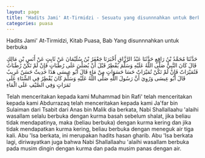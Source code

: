```yaml
---
layout: page
title: "Hadits Jami' At-Tirmidzi - Sesuatu yang disunnnahkan untuk Berbuka Puasa"
categories: puasa
---
```


Hadits Jami' At-Tirmidzi, Kitab Puasa, Bab Yang disunnnahkan untuk berbuka

<p class="arab">
حَدَّثَنَا مُحَمَّدُ بْنُ رَافِعٍ حَدَّثَنَا عَبْدُ الرَّزَّاقِ أَخْبَرَنَا جَعْفَرُ بْنُ سُلَيْمَانَ عَنْ ثَابِتٍ عَنْ أَنَسِ بْنِ مَالِكٍ قَالَ كَانَ النَّبِيُّ صَلَّى اللَّهُ عَلَيْهِ وَسَلَّمَ يُفْطِرُ قَبْلَ أَنْ يُصَلِّيَ عَلَى رُطَبَاتٍ فَإِنْ لَمْ تَكُنْ رُطَبَاتٌ فَتُمَيْرَاتٌ فَإِنْ لَمْ تَكُنْ تُمَيْرَاتٌ حَسَا حَسَوَاتٍ مِنْ مَاءٍ قَالَ أَبُو عِيسَى هَذَا حَدِيثٌ حَسَنٌ غَرِيبٌ قَالَ أَبُو عِيسَى وَرُوِيَ أَنَّ رَسُولَ اللَّهِ صَلَّى اللَّهُ عَلَيْهِ وَسَلَّمَ كَانَ يُفْطِرُ فِي الشِّتَاءِ عَلَى تَمَرَاتٍ وَفِي الصَّيْفِ عَلَى الْمَاءِ
</p>

Telah menceritakan kepada kami Muhammad bin Rafi' telah menceritakan kepada kami Abdurrazaq telah menceritakan kepada kami Ja'far bin Sulaiman dari Tsabit dari Anas bin Malik dia berkata, Nabi Shallallaahu 'alaihi wasallam selalu berbuka dengan kurma basah sebelum shalat, jika beliau tidak mendapatinya, maka (beliau berbuka) dengan kurma kering dan jika tidak mendapatkan kurma kering, beliau berbuka dengan meneguk air tiga kali. Abu 'Isa berkata, ini merupakan hadits hasan gharib. Abu 'Isa berkata lagi, diriwayatkan juga bahwa Nabi Shallallaahu 'alaihi wasallam berbuka pada musim dingin dengan kurma dan pada musim panas dengan air.
